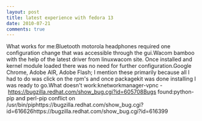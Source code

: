 ```yaml
---
layout: post
title: latest experience with fedora 13
date: 2010-07-21
comments: true
---
```




What works for me:Bluetooth motorola headphones required one configuration change that was accessible through the gui.Wacom bamboo with the help of the latest driver from linuxwacom site. Once installed and kernel module loaded there was no need for further configuration.Google Chrome, Adobe AIR, Adobe Flash; I mention these primarily because all I had to do was click on the rpm's and once packagekit was done installing I was ready to go.What doesn't work:knetworkmanager-vpnc -&nbsp;https://bugzilla.redhat.com/show_bug.cgi?id=605708Bugs found:python-pip and perl-pip conflict on /usr/bin/piphttps://bugzilla.redhat.com/show_bug.cgi?id=616626https://bugzilla.redhat.com/show_bug.cgi?id=616399




